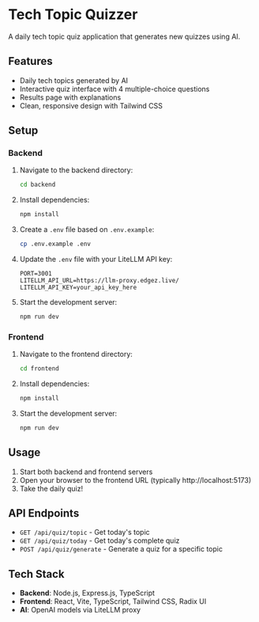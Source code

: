 # Tech Topic Quizzer

A daily tech topic quiz application that generates new quizzes using AI.

## Features

- Daily tech topics generated by AI
- Interactive quiz interface with 4 multiple-choice questions
- Results page with explanations
- Clean, responsive design with Tailwind CSS

## Setup

### Backend

1. Navigate to the backend directory:
   ```bash
   cd backend
   ```

2. Install dependencies:
   ```bash
   npm install
   ```

3. Create a `.env` file based on `.env.example`:
   ```bash
   cp .env.example .env
   ```

4. Update the `.env` file with your LiteLLM API key:
   ```
   PORT=3001
   LITELLM_API_URL=https://llm-proxy.edgez.live/
   LITELLM_API_KEY=your_api_key_here
   ```

5. Start the development server:
   ```bash
   npm run dev
   ```

### Frontend

1. Navigate to the frontend directory:
   ```bash
   cd frontend
   ```

2. Install dependencies:
   ```bash
   npm install
   ```

3. Start the development server:
   ```bash
   npm run dev
   ```

## Usage

1. Start both backend and frontend servers
2. Open your browser to the frontend URL (typically http://localhost:5173)
3. Take the daily quiz!

## API Endpoints

- `GET /api/quiz/topic` - Get today's topic
- `GET /api/quiz/today` - Get today's complete quiz
- `POST /api/quiz/generate` - Generate a quiz for a specific topic

## Tech Stack

- **Backend**: Node.js, Express.js, TypeScript
- **Frontend**: React, Vite, TypeScript, Tailwind CSS, Radix UI
- **AI**: OpenAI models via LiteLLM proxy